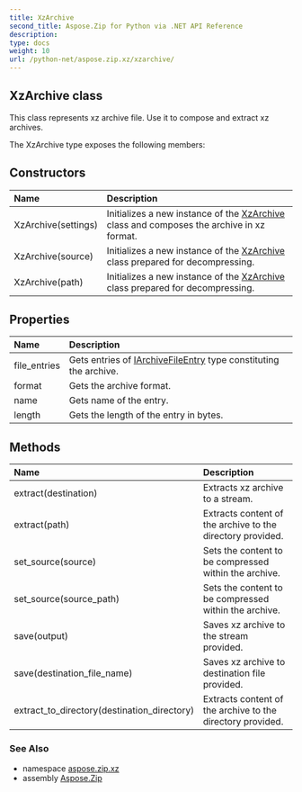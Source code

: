 ```yaml
---
title: XzArchive
second_title: Aspose.Zip for Python via .NET API Reference
description: 
type: docs
weight: 10
url: /python-net/aspose.zip.xz/xzarchive/
---
```


## XzArchive class

This class represents xz archive file. Use it to compose and extract xz archives.

The XzArchive type exposes the following members:
## Constructors
| Name | Description |
| :- | :- |
|XzArchive(settings)|Initializes a new instance of the [XzArchive](/zip/python-net/aspose.zip.xz/xzarchive/) class and composes the archive in xz format.|
|XzArchive(source)|Initializes a new instance of the [XzArchive](/zip/python-net/aspose.zip.xz/xzarchive/) class prepared for decompressing.|
|XzArchive(path)|Initializes a new instance of the [XzArchive](/zip/python-net/aspose.zip.xz/xzarchive/) class prepared for decompressing.|
## Properties
| Name | Description |
| :- | :- |
|file_entries|Gets entries of [IArchiveFileEntry](/zip/python-net/aspose.zip/iarchivefileentry/) type constituting the archive.|
|format|Gets the archive format.|
|name|Gets name of the entry.|
|length|Gets the length of the entry in bytes.|
## Methods
| Name | Description |
| :- | :- |
|extract(destination)|Extracts xz archive to a stream.|
|extract(path)|Extracts content of the archive to the directory provided.|
|set_source(source)|Sets the content to be compressed within the archive.|
|set_source(source_path)|Sets the content to be compressed within the archive.|
|save(output)|Saves xz archive to the stream provided.|
|save(destination_file_name)|Saves xz archive to destination file provided.|
|extract_to_directory(destination_directory)|Extracts content of the archive to the directory provided.|

### See Also

* namespace [aspose.zip.xz](/zip/python-net/aspose.zip.xz/)
* assembly [Aspose.Zip](/zip/python-net/)

